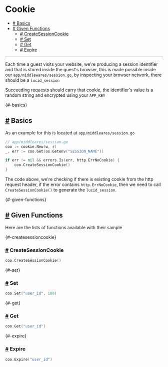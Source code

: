# Cookie

- [# Basics](#-basics)
- [# Given Functions](#-given-functions)
  - [# CreateSessionCookie](#-createsessioncookie)
  - [# Set](#-set)
  - [# Get](#-get)
  - [# Expire](#-expire)

---

Each time a guest visits your website, we're producing a session identifier and that is stored inside the guest's browser, this is made possible inside our `app/middlewares/session.go`, by inspecting your browser network, there should be a `lucid_session`

Succeeding requests should carry that cookie, the identifier's value is a random string and encrypted using your `APP_KEY`

{#-basics}

## [#](#-basics) Basics

As an example for this is located at `app/middleares/session.go`

```go
// app/middleares/session.go
coo := cookie.New(w, r)
_, err := coo.Get(os.Getenv("SESSION_NAME"))

if err != nil && errors.Is(err, http.ErrNoCookie) {
    coo.CreateSessionCookie()
}
```

The code above, we're checking if there is existing cookie from the http request header, if the error contains `http.ErrNoCookie`, then we need to call `CreateSessionCookie()` to generate the `lucid_session`.

{#-given-functions}

## [#](#-given-functions) Given Functions

Here are the lists of functions available with their sample

{#-createsessioncookie}

### [#](#-createsessioncookie) CreateSessionCookie

```go
coo.CreateSessionCookie()
```

{#-set}

### [#](#-set) Set

```go
coo.Set("user_id", 100)
```

{#-get}

### [#](#-get) Get

```go
coo.Get("user_id")
```

{#-expire}

### [#](#-expire) Expire

```go
coo.Expire("user_id")
```
